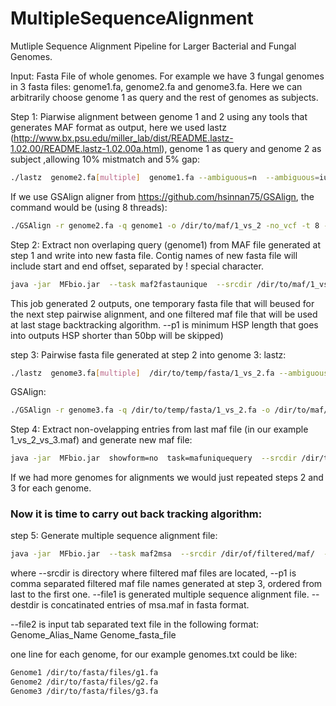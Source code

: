 # MultipleSequenceAlignment
Mutliple Sequence Alignment Pipeline for Larger Bacterial and Fungal Genomes. 

Input: Fasta File of whole genomes. For example we have 3 fungal genomes in 3 fasta files: genome1.fa, genome2.fa and genome3.fa. Here we can arbitrarily choose genome 1 as query and the rest of genomes as subjects.

Step 1: Piarwise alignment between genome 1 and 2 using any tools that generates MAF format as output, here we used lastz (http://www.bx.psu.edu/miller_lab/dist/README.lastz-1.02.00/README.lastz-1.02.00a.html), genome 1 as query and genome 2 as subject ,allowing 10% mistmatch and 5% gap:
```bash
./lastz  genome2.fa[multiple]  genome1.fa --ambiguous=n  --ambiguous=iupac  --gfextend --chain --gapped  --identity=90 --continuity=95  --format=maf  --out /dir/to/maf/1_vs_2.maf
```
If we use GSAlign aligner from https://github.com/hsinnan75/GSAlign, the command would be (using 8 threads):
```bash
./GSAlign -r genome2.fa -q genome1 -o /dir/to/maf/1_vs_2 -no_vcf -t 8 -idy 90 -one -alen 50 -ind 10 -fmt 1
```
Step 2: Extract non overlaping query (genome1) from MAF file generated at step 1 and write into new fasta file. Contig names of new fasta file will include start and end offset, separated by ! special character.
```bash
java -jar  MFbio.jar  --task maf2fastaunique  --srcdir /dir/to/maf/1_vs_2.maf  --destdir /dir/to/temp/fasta/1_vs_2.fa --file1 /dir/to/filtered/maf/1_2.maf  --p1 50
```
This job generated 2 outputs, one temporary fasta file that will beused for the next step pairwise alignment, and one filtered maf file that will be  used at last stage backtracking algorithm. --p1 is minimum HSP length that goes into outputs HSP shorter than 50bp will be skipped)

step 3: Pairwise fasta file generated at step 2 into genome 3:
lastz:
```bash
./lastz  genome3.fa[multiple]  /dir/to/temp/fasta/1_vs_2.fa --ambiguous=n  --ambiguous=iupac  --gfextend --chain --gapped  --identity=90 --continuity=95  --format=maf  --out /dir/to/maf/1_vs_2_vs_3.maf
```
GSAlign:
```bash
./GSAlign -r genome3.fa -q /dir/to/temp/fasta/1_vs_2.fa -o /dir/to/maf/1_vs_2_vs_3 -no_vcf -t 8 -idy 90 -one -alen 50 -ind 10 -fmt 1
```

Step 4: Extract non-ovelapping entries from last maf file (in our example 1_vs_2_vs_3.maf) and generate new maf file:
```bash
java -jar  MFbio.jar  showform=no  task=mafuniquequery  --srcdir /dir/to/maf/1_vs_2_vs_3.maf  --destdir /dir/to/temp/fasta/1_vs_2_vs_3.fa --file1 /dir/to/filtered/maf/1_3.maf  --p1 50
```
If we had more genomes for alignments we would just repeated steps 2 and 3 for each genome.

### Now it is time to carry out back tracking algorithm:
step 5: Generate multiple sequence alignment file:
```bash
java -jar  MFbio.jar  --task maf2msa  --srcdir /dir/of/filtered/maf/  --p1 1_3.maf,1_2.maf  --destdir concatinated_msa.fa --file1 msa.maf --file2 genomes.txt
```
where --srcdir is directory where filtered maf files are located, --p1 is comma separated filtered maf file names generated at step 3, ordered from last to the first one.
--file1 is generated multiple sequence alignment file. --destdir is concatinated entries of msa.maf in fasta format. 

--file2 is input tab separated text file in the following format:  Genome_Alias_Name   Genome_fasta_file

one line for each genome, for our example genomes.txt could be like:
```bash
Genome1 /dir/to/fasta/files/g1.fa
Genome2 /dir/to/fasta/files/g2.fa
Genome3 /dir/to/fasta/files/g3.fa
```
